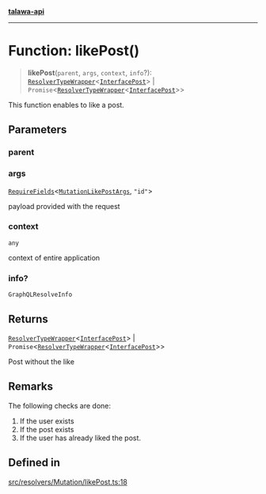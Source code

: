 [**talawa-api**](../../../../README.md)

***

# Function: likePost()

> **likePost**(`parent`, `args`, `context`, `info`?): [`ResolverTypeWrapper`](../../../../types/generatedGraphQLTypes/type-aliases/ResolverTypeWrapper.md)\<[`InterfacePost`](../../../../models/Post/interfaces/InterfacePost.md)\> \| `Promise`\<[`ResolverTypeWrapper`](../../../../types/generatedGraphQLTypes/type-aliases/ResolverTypeWrapper.md)\<[`InterfacePost`](../../../../models/Post/interfaces/InterfacePost.md)\>\>

This function enables to like a post.

## Parameters

### parent

### args

[`RequireFields`](../../../../types/generatedGraphQLTypes/type-aliases/RequireFields.md)\<[`MutationLikePostArgs`](../../../../types/generatedGraphQLTypes/type-aliases/MutationLikePostArgs.md), `"id"`\>

payload provided with the request

### context

`any`

context of entire application

### info?

`GraphQLResolveInfo`

## Returns

[`ResolverTypeWrapper`](../../../../types/generatedGraphQLTypes/type-aliases/ResolverTypeWrapper.md)\<[`InterfacePost`](../../../../models/Post/interfaces/InterfacePost.md)\> \| `Promise`\<[`ResolverTypeWrapper`](../../../../types/generatedGraphQLTypes/type-aliases/ResolverTypeWrapper.md)\<[`InterfacePost`](../../../../models/Post/interfaces/InterfacePost.md)\>\>

Post without the like

## Remarks

The following checks are done:
1. If the user exists
2. If the post exists
3. If the user has already liked the post.

## Defined in

[src/resolvers/Mutation/likePost.ts:18](https://github.com/Suyash878/talawa-api/blob/095e6964ce2a06c1c30d1acf81b6162203f1db91/src/resolvers/Mutation/likePost.ts#L18)

